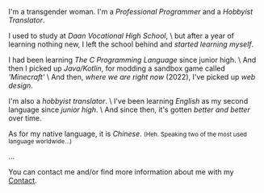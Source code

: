 I'm a transgender woman. I'm a *Professional Programmer* and a *Hobbyist Translator*.

I used to study at *Daan Vocational High School*, \\
but after a year of learning nothing new, I left the school behind and *started learning myself*.

I had been learning *The C Programming Language* since junior high. \\
And then I picked up *Java/Kotlin*, for modding a sandbox game called *'Minecraft'* \\
And then, *where we are right now* (2022), I've picked up *web design*.

I'm also a *hobbyist translator*. \\
I've been learning *English* as my second language since *junior high*. \\
And since then, it's gotten *better and better* over time.

As for my native language, it is *Chinese*. <small>(Heh. Speaking two of the most used language worldwide...)</small>

...

You can contact me and/or find more information about me with my <a href="/contact">Contact</a>.
